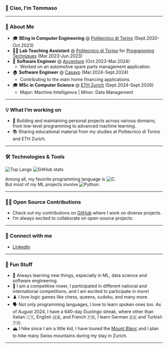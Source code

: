 ### 👋 Ciao, I’m Tommaso

---

### 🚀 About Me

- 🎓 **BEng in Computer Engineering** @ [Politecnico di Torino](https://www.polito.it/) (Sept.2020-Oct.2023)
- 🧑‍🏫 **Lab Teaching Assistant**  @ [Politecnico di Torino](https://www.polito.it/) for [Programming Techniques](https://didattica.polito.it/pls/portal30/gap.pkg_guide.viewGap?p_cod_ins=02OJPLM&p_a_acc=2025&p_header=S&p_lang=IT&multi=N) (Mar.2023-Jun.2023)  
- 🚗 **Software Engineer** @ [Accenture](https://github.com/Accenture) (Oct.2023-Mar.2024) 
  - Worked on an automotive spare parts management application.
- 🏠 **Software Engineer** @ [Casavo](https://github.com/casavo) (Mar.2024-Sept.2024) 
  - Contributing to the main home financing applications.
- 🎓 **MSc in Computer Science** @ [ETH Zurich](https://ethz.ch/en.html) (Sept.2024-Sept.2026)
  - Major: Machine Intelligence | Minor: Data Management

---

### 💡 What I’m working on
- 🔧 Building and maintaining personal projects across various domains, from low-level programming to advanced machine learning.
- 📚 Sharing educational material from my studies at Politecnico di Torino and ETH Zurich.

---

### 🛠️ Technologies & Tools

![Top Langs](https://github-readme-stats.vercel.app/api/top-langs/?username=tommasocerruti&layout=compact&theme=tokyonight&hide_progress=true)
![GitHub stats](https://github-readme-stats.vercel.app/api?username=tommasocerruti&show_icons=true&theme=radical)

Among all, my favorite programming language is ![C](https://img.shields.io/badge/C-%2300599C.svg?style=flat&logo=c&logoColor=white).     
But most of my ML projects involve ![Python](https://img.shields.io/badge/Python-3670A0?style=flat&logo=python&logoColor=ffdd54).    

---

### 🧑‍💻 Open Source Contributions

- Check out my contributions on [GitHub](https://github.com/tommasocerruti) where I work on diverse projects.
- I’m always excited to collaborate on open-source projects.

---

### 🔗 Connect with me

- [LinkedIn](https://www.linkedin.com/in/tommasocerruti/)

---

### 🎨 Fun Stuff

- 🌱 Always learning new things, especially in ML, data science and software engineering.
- 🚣 I am a competitive rower, I participated in different national and international competitions, and I am excited to participate in more!
- ♟️ I love logic games like chess, queens, sudoku, and many more.
- 🗣️ Not only programming languages, I love to learn spoken ones too. As of August 2024, I have a 640-day Duolingo streak, where other than Italian 🇮🇹, English 🇬🇧, and French 🇫🇷, I learn German 🇩🇪 and Turkish 🇹🇷.
- 🏔️ I hike since I am a little kid, I have toured the [Mount Blanc](https://en.wikipedia.org/wiki/Mont_Blanc) and I plan to hike many Swiss mountains during my stay in Zurich.


---
